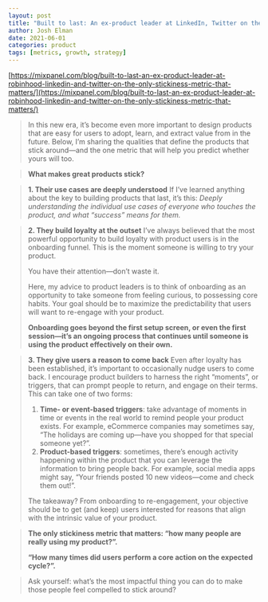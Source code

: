 ```yaml
---
layout: post
title: "Built to last: An ex-product leader at LinkedIn, Twitter on the only stickiness metric that matters"
author: Josh Elman
date: 2021-06-01
categories: product
tags: [metrics, growth, strategy]
---
```

[https://mixpanel.com/blog/built-to-last-an-ex-product-leader-at-robinhood-linkedin-and-twitter-on-the-only-stickiness-metric-that-matters/](https://mixpanel.com/blog/built-to-last-an-ex-product-leader-at-robinhood-linkedin-and-twitter-on-the-only-stickiness-metric-that-matters/)

> In this new era, it’s become even more important to design products that are easy for users to adopt, learn, and extract value from in the future. Below, I’m sharing the qualities that define the products that stick around—and the one metric that will help you predict whether yours will too.

> **What makes great products stick?**

> **1. Their use cases are deeply understood**
> If I’ve learned anything about the key to building products that last, it’s this: *Deeply understanding the individual use cases of everyone who touches the product, and what “success” means for them.*

> **2. They build loyalty at the outset**
> I’ve always believed that the most powerful opportunity to build loyalty with product users is in the onboarding funnel. This is the moment someone is willing to try your product. 
>
> You have their attention—don’t waste it. 
>
> Here, my advice to product leaders is to think of onboarding as an opportunity to take someone from feeling curious, to possessing core habits. Your goal should be to maximize the predictability that users will want to re-engage with your product.
> 
> **Onboarding goes beyond the first setup screen, or even the first session—it’s an ongoing process that continues until someone is using the product effectively on their own.**

> **3. They give users a reason to come back**
> Even after loyalty has been established, it’s important to occasionally nudge users to come back. I encourage product builders to harness the right “moments”, or triggers, that can prompt people to return, and engage on their terms. This can take one of two forms:
>
> 1. **Time- or event-based triggers**: take advantage of moments in time or events in the real world to remind people your product exists. For example, eCommerce companies may sometimes say, “The holidays are coming up—have you shopped for that special someone yet?”.
> 2. **Product-based triggers**: sometimes, there’s enough activity happening within the product that you can leverage the information to bring people back. For example, social media apps might say, “Your friends posted 10 new videos—come and check them out!”.
>
> The takeaway? From onboarding to re-engagement, your objective should be to get (and keep) users interested for reasons that align with the intrinsic value of your product. 

> **The only stickiness metric that matters: “how many people are really using my product?”.**
>
> **“How many times did users perform a core action on the expected cycle?”.**

> Ask yourself: what’s the most impactful thing you can do to make those people feel compelled to stick around? 